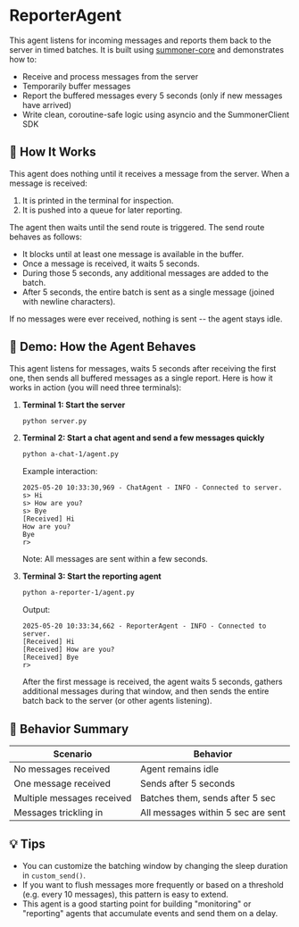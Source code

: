 # ReporterAgent

This agent listens for incoming messages and reports them back to the server in timed batches. It is built using [summoner-core](https://github.com/Summoner-Network/summoner-core) and demonstrates how to:

* Receive and process messages from the server
* Temporarily buffer messages
* Report the buffered messages every 5 seconds (only if new messages have arrived)
* Write clean, coroutine-safe logic using asyncio and the SummonerClient SDK


## 🔧 How It Works

This agent does nothing until it receives a message from the server. When a message is received:

1. It is printed in the terminal for inspection.
2. It is pushed into a queue for later reporting.

The agent then waits until the send route is triggered. The send route behaves as follows:

* It blocks until at least one message is available in the buffer.
* Once a message is received, it waits 5 seconds.
* During those 5 seconds, any additional messages are added to the batch.
* After 5 seconds, the entire batch is sent as a single message (joined with newline characters).

If no messages were ever received, nothing is sent  --  the agent stays idle.

## 🚀 Demo: How the Agent Behaves

This agent listens for messages, waits 5 seconds after receiving the first one, then sends all buffered messages as a single report. Here is how it works in action (you will need three terminals):


1. **Terminal 1: Start the server**

    ```bash
    python server.py
    ```

2. **Terminal 2: Start a chat agent and send a few messages quickly**

    ```bash
    python a-chat-1/agent.py
    ```

    Example interaction:

    ```
    2025-05-20 10:33:30,969 - ChatAgent - INFO - Connected to server.
    s> Hi
    s> How are you?
    s> Bye
    [Received] Hi
    How are you?
    Bye
    r>
    ```

    Note: All messages are sent within a few seconds.

3. **Terminal 3: Start the reporting agent**

    ```bash
    python a-reporter-1/agent.py
    ```

    Output:

    ```
    2025-05-20 10:33:34,662 - ReporterAgent - INFO - Connected to server.
    [Received] Hi
    [Received] How are you?
    [Received] Bye
    r>
    ```

    After the first message is received, the agent waits 5 seconds, gathers additional messages during that window, and then sends the entire batch back to the server (or other agents listening).


## 🚦 Behavior Summary

| Scenario                   | Behavior                           |
| -------------------------- | ---------------------------------- |
| No messages received       | Agent remains idle                 |
| One message received       | Sends after 5 seconds              |
| Multiple messages received | Batches them, sends after 5 sec    |
| Messages trickling in      | All messages within 5 sec are sent |


## 💡 Tips

* You can customize the batching window by changing the sleep duration in `custom_send()`.
* If you want to flush messages more frequently or based on a threshold (e.g. every 10 messages), this pattern is easy to extend.
* This agent is a good starting point for building "monitoring" or "reporting" agents that accumulate events and send them on a delay.
